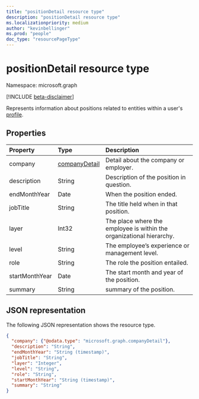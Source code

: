 ```yaml
---
title: "positionDetail resource type"
description: "positionDetail resource type"
ms.localizationpriority: medium
author: "kevinbellinger"
ms.prod: "people"
doc_type: "resourcePageType"
---
```


# positionDetail resource type

Namespace: microsoft.graph

[!INCLUDE [beta-disclaimer](../../includes/beta-disclaimer.md)]

Represents information about positions related to entities within a user's [profile](profile.md).

## Properties

| Property       | Type                             | Description                                                           |
|:---------------|:---------------------------------|:----------------------------------------------------------------------|
|company         |[companyDetail](companydetail.md) | Detail about the company or employer.                                 |
|description     |String                            | Description of the position in question.                              |
|endMonthYear    |Date                              | When the position ended.                                              |
|jobTitle        |String                            | The title held when in that position.                                 |
|layer           |Int32                             | The place where the employee is within the organizational hierarchy.      |
|level           |String                            | The employee’s experience or management level.                        |
|role            |String                            | The role the position entailed.                                       |
|startMonthYear  |Date                              | The start month and year of the position.                             |
|summary         |String                            | summary of the position.                                         |

## JSON representation

The following JSON representation shows the resource type.

<!-- {
  "blockType": "resource",
  "optionalProperties": [

  ],
  "@odata.type": "microsoft.graph.positionDetail",
  "baseType": null
}-->

```json
{
  "company": {"@odata.type": "microsoft.graph.companyDetail"},
  "description": "String",
  "endMonthYear": "String (timestamp)",
  "jobTitle": "String",
  "layer": "Integer",
  "level": "String",
  "role": "String",
  "startMonthYear": "String (timestamp)",
  "summary": "String"
}
```

<!-- uuid: 16cd6b66-4b1a-43a1-adaf-3a886856ed98
2019-02-04 14:57:30 UTC -->
<!-- {
  "type": "#page.annotation",
  "description": "positionDetail resource",
  "keywords": "",
  "section": "documentation",
  "tocPath": ""
}-->

